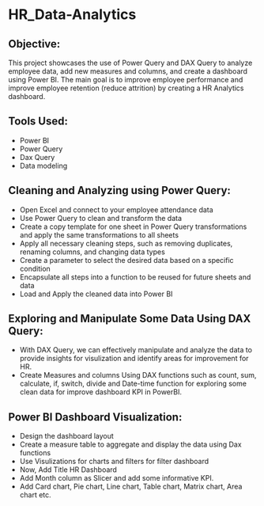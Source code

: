 # HR_Data-Analytics

## Objective:
This project showcases the use of Power Query and DAX Query to analyze employee data, add new measures and columns, and create a dashboard using Power BI. The main goal is to improve employee performance and improve employee retention (reduce attrition) by creating a HR Analytics dashboard.

## Tools Used:

* Power BI
* Power Query
* Dax Query
* Data modeling

## Cleaning and Analyzing using Power Query:
* Open Excel and connect to your employee attendance data
* Use Power Query to clean and transform the data
* Create a copy template for one sheet in Power Query transformations and apply the same transformations to all sheets
* Apply all necessary cleaning steps, such as removing duplicates, renaming columns, and changing data types
* Create a parameter to select the desired data based on a specific condition
* Encapsulate all steps into a function to be reused for future sheets and data
* Load and Apply the cleaned data into Power BI

## Exploring and Manipulate Some Data Using DAX Query:
* With DAX Query, we can effectively manipulate and analyze the data to provide insights for visulization and identify areas for improvement for HR.
* Create Measures and columns Using DAX functions such as count, sum, calculate, if, switch, divide and Date-time function for exploring some clean data for improve dashboard KPI in PowerBI.

## Power BI Dashboard Visualization:
* Design the dashboard layout
* Create a measure table to aggregate and display the data using Dax functions
* Use Visulizations for charts and filters for filter dashboard
* Now, Add Title HR Dashboard
* Add Month column as Slicer and add some informative KPI.
* Add Card chart, Pie chart, Line chart, Table chart, Matrix chart, Area chart etc.


